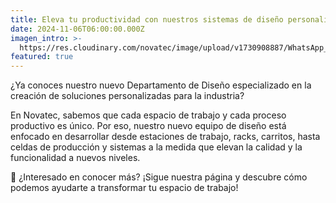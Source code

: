 ```yaml
---
title: Eleva tu productividad con nuestros sistemas de diseño personalizados
date: 2024-11-06T06:00:00.000Z
imagen_intro: >-
  https://res.cloudinary.com/novatec/image/upload/v1730908887/WhatsApp_Image_2024-11-05_at_19.53.55_546889e2_pocbc4.jpg
featured: true
---
```


¿Ya conoces nuestro nuevo Departamento de Diseño especializado en la creación de soluciones personalizadas para la industria?  

En Novatec, sabemos que cada espacio de trabajo y cada proceso productivo es único. Por eso, nuestro nuevo equipo de diseño está enfocado en desarrollar desde estaciones de trabajo, racks, carritos, hasta celdas de producción y sistemas a la medida que elevan la calidad y la funcionalidad a nuevos niveles. 

🔗 ¿Interesado en conocer más? ¡Sigue nuestra página y descubre cómo podemos ayudarte a transformar tu espacio de trabajo!
